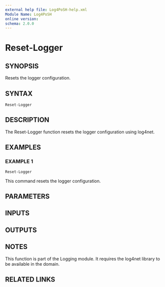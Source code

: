 ```yaml
---
external help file: Log4PoSH-help.xml
Module Name: Log4PoSH
online version:
schema: 2.0.0
---
```


# Reset-Logger

## SYNOPSIS
Resets the logger configuration.

## SYNTAX

```
Reset-Logger
```

## DESCRIPTION
The Reset-Logger function resets the logger configuration using log4net.

## EXAMPLES

### EXAMPLE 1
```
Reset-Logger
```

This command resets the logger configuration.

## PARAMETERS

## INPUTS

## OUTPUTS

## NOTES
This function is part of the Logging module.
It requires the log4net library to be available in the domain.

## RELATED LINKS
